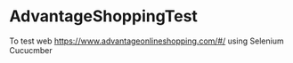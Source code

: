 # AdvantageShoppingTest
To test web https://www.advantageonlineshopping.com/#/ using Selenium Cucucmber
